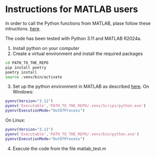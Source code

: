 # Instructions for MATLAB users
In order to call the Python functions from MATLAB, plase follow these intructions.
[here](https://www.mathworks.com/help/matlab/matlab_external/install-the-matlab-engine-for-python.html).

The code has been tested with Python 3.11 and MATLAB R2024a.

1. Install python on your computer
2. Create a virtual environment and install the required packages
```bash
cd PATH_TO_THE_REPO
pip install poetry
poetry install
source .venv/bin/activate
```
3. Set up the python environment in MATLAB as described [here](https://www.mathworks.com/help/matlab/ref/pyenv.html).
On Windows:
```matlab  
pyenv(Version="3.11")
pyenv('Executable','PATH_TO_THE_REPO/.venv/Scrips/python.exe')
pyenv(ExecutionMode="OutOfProcess")
```
On Linux:
```matlab
pyenv(Version="3.11")
pyenv('Executable','PATH_TO_THE_REPO/.venv/bin/python.exe')
pyenv(ExecutionMode="OutOfProcess")
```
4. Execute the code from the file matlab_test.m
